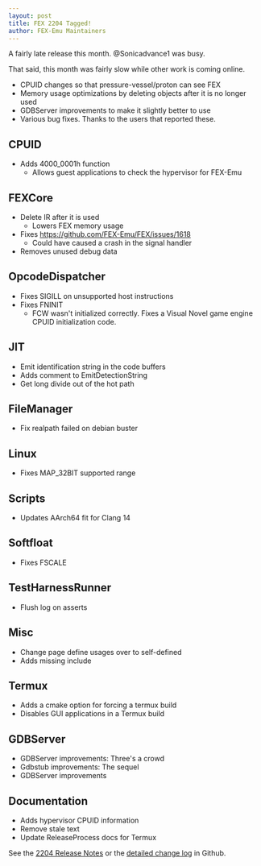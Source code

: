 ```yaml
---
layout: post
title: FEX 2204 Tagged!
author: FEX-Emu Maintainers
---
```


A fairly late release this month. @Sonicadvance1 was busy.

That said, this month was fairly slow while other work is coming online.
- CPUID changes so that pressure-vessel/proton can see FEX
- Memory usage optimizations by deleting objects after it is no longer used
- GDBServer improvements to make it slightly better to use
- Various bug fixes. Thanks to the users that reported these.

## CPUID
- Adds 4000_0001h function
  - Allows guest applications to check the hypervisor for FEX-Emu

## FEXCore
- Delete IR after it is used
  - Lowers FEX memory usage
- Fixes https://github.com/FEX-Emu/FEX/issues/1618
  - Could have caused a crash in the signal handler 
- Removes unused debug data

## OpcodeDispatcher
- Fixes SIGILL on unsupported host instructions
- Fixes FNINIT
   - FCW wasn't initialized correctly. Fixes a Visual Novel game engine CPUID initialization code.

## JIT
- Emit identification string in the code buffers
- Adds comment to EmitDetectionString
- Get long divide out of the hot path

## FileManager
- Fix realpath failed on debian buster

## Linux
- Fixes MAP_32BIT supported range

## Scripts
- Updates AArch64 fit for Clang 14

## Softfloat
- Fixes FSCALE

## TestHarnessRunner
- Flush log on asserts

## Misc
- Change page define usages over to self-defined
- Adds missing include

## Termux
- Adds a cmake option for forcing a termux build
- Disables GUI applications in a Termux build

## GDBServer 
- GDBServer improvements: Three's a crowd
- Gdbstub improvements: The sequel
- GDBServer improvements

## Documentation
- Adds hypervisor CPUID information
- Remove stale text
- Update ReleaseProcess docs for Termux

See the [2204 Release Notes](https://github.com/FEX-Emu/FEX/releases/tag/FEX-2204) or the [detailed change log](https://github.com/FEX-Emu/FEX/compare/FEX-2203...FEX-2204) in Github.
